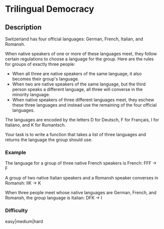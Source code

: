 # Trilingual Democracy

## Description

Switzerland has four official languages: German, French, Italian, and Romansh.

When native speakers of one or more of these languages meet, they follow certain regulations to choose a language for the group. Here are the rules for groups of exactly three people:

- When all three are native speakers of the same language, it also becomes their group's language.
- When two are native speakers of the same language, but the third person speaks a different language, all three will converse in the minority language.
- When native speakers of three different languages meet, they eschew these three languages and instead use the remaining of the four official languages.

The languages are encoded by the letters D for Deutsch, F for Français, I for Italiano, and K for Rumantsch.

Your task is to write a function that takes a list of three languages and returns the language the group should use.

### Example

The language for a group of three native French speakers is French: FFF → F

A group of two native Italian speakers and a Romansh speaker converses in Romansh: IIK → K

When three people meet whose native languages are German, French, and Romansh, the group language is Italian: DFK → I

### Difficulty

easy|medium|hard
